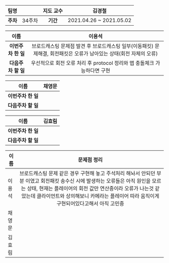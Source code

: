|   팀명   |        | 지도 교수 |         김경철          |
| :------: | :----: | :-------: | :---------------------: |
| **주차** | 34주차 | **기간**  | 2021.04.26 ~ 2021.05.02 |

|        이름        |                            이용석                            |
| :----------------: | :----------------------------------------------------------: |
| **이번주차 한 일** | 브로드캐스팅 문제점 발견 후 브로드캐스팅 일부(이동패킷) 문제해결, 회전패킷은 오류가 남아있는 상태(회전 자체의 오류) |
| **다음주차 할 일** | 우선적으로 회전 오류 처리 후 protocol 정리와 맵 충돌체크 가능하다면 구현 |

|        이름        | 채영문 |
| :----------------: | :----: |
| **이번주차 한 일** |        |
| **다음주차 할 일** |        |

|        이름        | 김효림 |
| :----------------: | :----: |
| **이번주차 한 일** |        |
| **다음주차 할 일** |        |

| 이름   |                         문제점 정리                          |
| ------ | :----------------------------------------------------------: |
| 이용석 | 브로드캐스팅 문제 같은 경우 구현해 놓고 주석처리 해놔서 안되던 부분 이였고  회전패킷 송수신 시에 발생하는 오류들은 아직 원인을 모르는 상태, 현재는 플레이어의 회전 값만 연산중이라 오류가 나는것 같았는데 클라이언트와 상의해보니 카메라는 플레이어 따라 움직이게 구현되어있다고해서 아직 고민중 |
| 채영문 |                                                              |
| 김효림 |                                                              |

